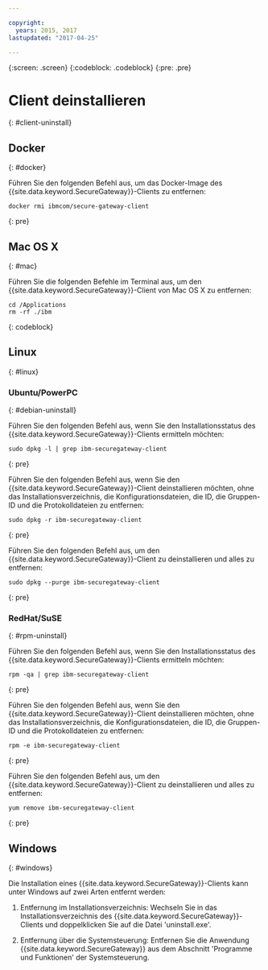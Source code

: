 ```yaml
---

copyright:
  years: 2015, 2017
lastupdated: "2017-04-25"

---
```

{:screen: .screen}
{:codeblock: .codeblock}
{:pre: .pre}

# Client deinstallieren
{: #client-uninstall}

## Docker
{: #docker}

Führen Sie den folgenden Befehl aus, um das Docker-Image des {{site.data.keyword.SecureGateway}}-Clients zu entfernen:

```
docker rmi ibmcom/secure-gateway-client
```
{: pre}

## Mac OS X
{: #mac}

Führen Sie die folgenden Befehle im Terminal aus, um den {{site.data.keyword.SecureGateway}}-Client von Mac OS X zu entfernen:

```
cd /Applications
rm -rf ./ibm
```
{: codeblock}

## Linux
{: #linux}

### Ubuntu/PowerPC
{: #debian-uninstall}

Führen Sie den folgenden Befehl aus, wenn Sie den Installationsstatus des {{site.data.keyword.SecureGateway}}-Clients ermitteln möchten:

```
sudo dpkg -l | grep ibm-securegateway-client
```
{: pre}

Führen Sie den folgenden Befehl aus, wenn Sie den {{site.data.keyword.SecureGateway}}-Client deinstallieren möchten, ohne das Installationsverzeichnis, die Konfigurationsdateien, die ID, die Gruppen-ID und die Protokolldateien zu entfernen:

```
sudo dpkg -r ibm-securegateway-client
```
{: pre}

Führen Sie den folgenden Befehl aus, um den {{site.data.keyword.SecureGateway}}-Client zu deinstallieren und alles zu entfernen:

```
sudo dpkg --purge ibm-securegateway-client
```
{: pre}

### RedHat/SuSE
{: #rpm-uninstall}

Führen Sie den folgenden Befehl aus, wenn Sie den Installationsstatus des {{site.data.keyword.SecureGateway}}-Clients ermitteln möchten:

```
rpm -qa | grep ibm-securegateway-client
```
{: pre}

Führen Sie den folgenden Befehl aus, wenn Sie den {{site.data.keyword.SecureGateway}}-Client deinstallieren möchten, ohne das Installationsverzeichnis, die Konfigurationsdateien, die ID, die Gruppen-ID und die Protokolldateien zu entfernen:

```
rpm -e ibm-securegateway-client
```
{: pre}

Führen Sie den folgenden Befehl aus, um den {{site.data.keyword.SecureGateway}}-Client zu deinstallieren und alles zu entfernen:

```
yum remove ibm-securegateway-client
```
{: pre}

## Windows
{: #windows}

Die Installation eines {{site.data.keyword.SecureGateway}}-Clients kann unter Windows auf zwei Arten entfernt werden:

1. Entfernung im Installationsverzeichnis: Wechseln Sie in das Installationsverzeichnis des {{site.data.keyword.SecureGateway}}-Clients und doppelklicken Sie auf die Datei 'uninstall.exe'.

2. Entfernung über die Systemsteuerung: Entfernen Sie die Anwendung {{site.data.keyword.SecureGateway}} aus dem Abschnitt 'Programme und Funktionen' der Systemsteuerung.
